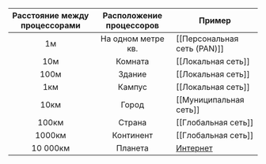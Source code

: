 | Расстояние между процессорами | Расположение процессоров | Пример             |
|:-----------------------------:|:------------------------:| ------------------ |
|              1м               |    На одном метре кв.    | [[Персональная сеть (PAN)]]  |
|              10м              |         Комната          | [[Локальная сеть]]     |
|             100м              |          Здание          | [[Локальная сеть]]     |
|              1км              |          Кампус          | [[Локальная сеть]]     |
|             10км              |          Город           | [[Муниципальная сеть]] |
|             100км             |          Страна          | [[Глобальная сеть]]    |
|            1000км             |        Континент         | [[Глобальная сеть]]    |
|           10 000км            |         Планета          | [Интернет](<Объединения сетей>)           |
